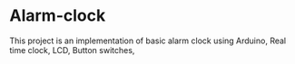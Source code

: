 # Alarm-clock
This project is an implementation of basic alarm clock using Arduino, Real time clock, LCD, Button switches,
